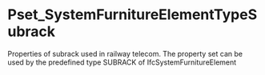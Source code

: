 # Pset_SystemFurnitureElementTypeSubrack

Properties of subrack used in railway telecom. The property set can be used by the predefined type SUBRACK of IfcSystemFurnitureElement
